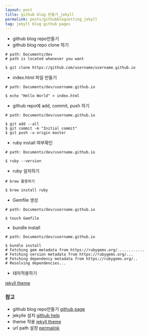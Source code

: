 ```yaml
---
layout: post
title: github blog 만들기_jekyll
permalink: posts/githubblogsetting_jekyll
tag: jekyll blog github pages
---
```

- github blog repo만들기
- github blog repo clone 하기

```
# path: Documents/dev
# path is located whenever you want

$ git clone https://github.com/username/username.github.io
```

- index.html 파일 만들기

```
# path: Documents/dev/username.github.io

$ echo "Hello World" > index.html
```

- github repo에 add, commit, push 하기

```
# path: Documents/dev/username.github.io

$ git add --all
$ git commit -m "Initial commit"
$ git push -u origin master
```

- ruby install 여부확인

```
# path: Documents/dev/username.github.io

$ ruby --version
```

- ruby 설치하기

```
# brew 활용하기

$ brew install ruby
```

- Gemfile 생성

```
# path: Documents/dev/username.github.io

$ touch Gemfile
```

- bundle install

```
# path: Documents/dev/username.github.io

$ bundle install
# Fetching gem metadata from https://rubygems.org/............
# Fetching version metadata from https://rubygems.org/...
# Fetching dependency metadata from https://rubygems.org/..
# Resolving dependencies...
```

- 테마적용하기

[jekyll theme](http://jekyllthemes.org/)

### 참고

  * github blog repo만들기 [github page](https://pages.github.com/)
  * jekylle 설치 [github help](https://help.github.com/articles/setting-up-your-github-pages-site-locally-with-jekyll/)
  * theme 적용 [jekyll theme](http://jekyllthemes.org/)
  * url path 설정 [permalink](https://jekyllrb.com/docs/permalinks/#permalink-style-examples)
